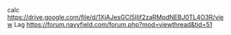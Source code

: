 calc
https://drive.google.com/file/d/1XjAJesGCI5IIif2zaRMpdNEBJ0TL4O3R/view
Lag 
https://forum.navyfield.com/forum.php?mod=viewthread&tid=51
